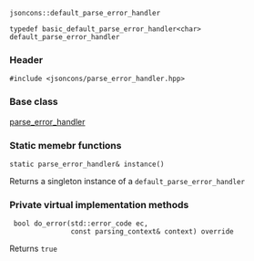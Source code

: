     jsoncons::default_parse_error_handler

    typedef basic_default_parse_error_handler<char> default_parse_error_handler

### Header

    #include <jsoncons/parse_error_handler.hpp>

### Base class

[parse_error_handler](parse_error_handler.md)  
  
### Static memebr functions
  
    static parse_error_handler& instance()   
Returns a singleton instance of a `default_parse_error_handler`       

### Private virtual implementation methods

     bool do_error(std::error_code ec,
                   const parsing_context& context) override
Returns `true`
    

